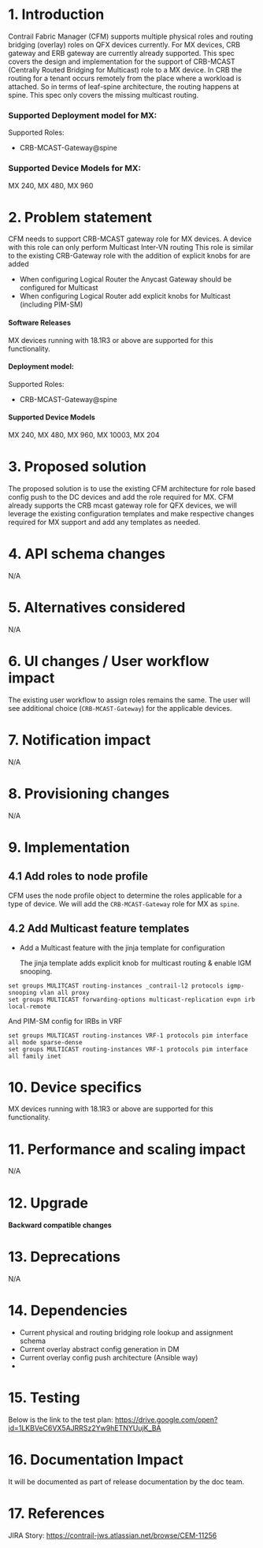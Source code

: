 # 1. Introduction
Contrail Fabric Manager (CFM) supports multiple physical roles and routing bridging (overlay) roles on QFX devices currently. For MX devices, CRB gateway and ERB gateway are currently already supported. This spec covers the design and implementation for the support of CRB-MCAST (Centrally Routed Bridging for Multicast) role to a MX device. In CRB the routing for a tenant occurs remotely from the place where a workload is attached. So in terms of leaf-spine architecture, the routing happens at spine.  This spec only covers the missing multicast routing.

### Supported Deployment model for MX:
Supported Roles:
- CRB-MCAST-Gateway@spine

### Supported Device Models for MX:
MX 240, MX 480, MX 960

# 2. Problem statement
CFM needs to support CRB-MCAST gateway role for MX devices. A device with this role can only perform Multicast Inter-VN routing
This role is similar to the existing CRB-Gateway role with the addition of explicit knobs for are added

-   When configuring Logical Router the Anycast Gateway should be configured for Multicast
-   When configuring Logical Router add explicit knobs for Multicast (including PIM-SM)

#### Software Releases
MX devices running with 18.1R3 or above are supported for this functionality.

#### Deployment model:
Supported Roles:
- CRB-MCAST-Gateway@spine

#### Supported Device Models
MX 240, MX 480, MX 960, MX 10003, MX 204

# 3. Proposed solution
The proposed solution is to use the existing CFM architecture for role based config push to the DC devices and add the role required for MX. CFM already supports the CRB mcast gateway role for QFX devices, we will leverage the existing configuration templates and make respective changes required for MX support and add any templates as needed.

# 4. API schema changes
N/A
# 5. Alternatives considered
N/A

# 6. UI changes / User workflow impact
The existing user workflow to assign roles remains the same. The user will see additional choice (`CRB-MCAST-Gateway`) for the applicable devices.

# 7. Notification impact
N/A
# 8. Provisioning changes
N/A
# 9. Implementation
## 4.1 Add roles to node profile
CFM uses the node profile object to determine the roles applicable for a type of device. We will add the `CRB-MCAST-Gateway` role for MX  as `spine`.

## 4.2 Add Multicast feature templates
- Add a Multicast feature with the jinja template for configuration

   The jinja template adds explicit knob for multicast routing & enable IGM snooping.

```
set groups MULITCAST routing-instances _contrail-l2 protocols igmp-snooping vlan all proxy
set groups MULTICAST forwarding-options multicast-replication evpn irb local-remote
```

And PIM-SM config for IRBs in VRF

```
set groups MULTICAST routing-instances VRF-1 protocols pim interface all mode sparse-dense
set groups MULTICAST routing-instances VRF-1 protocols pim interface all family inet
```

# 10. Device specifics
MX devices running with 18.1R3 or above are supported for this functionality.

# 11. Performance and scaling impact
N/A

# 12. Upgrade
#### Backward compatible changes

# 13. Deprecations
N/A

# 14. Dependencies
- Current physical and routing bridging role lookup and assignment schema
- Current overlay abstract config generation in DM
- Current overlay config push architecture (Ansible way)
- 
# 15. Testing
Below is the link to the test plan:
https://drive.google.com/open?id=1LKBVeC6VX5AJRRSz2Yw9hETNYUujK_BA

# 16. Documentation Impact
It will be documented as part of release documentation by the doc team.

# 17. References
JIRA Story: https://contrail-jws.atlassian.net/browse/CEM-11256
